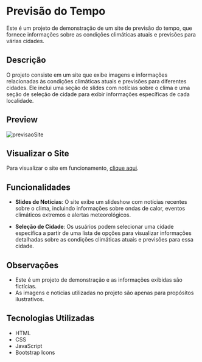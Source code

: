 # Previsão do Tempo

Este é um projeto de demonstração de um site de previsão do tempo, que fornece informações sobre as condições climáticas atuais e previsões para várias cidades.

## Descrição

O projeto consiste em um site que exibe imagens e informações relacionadas às condições climáticas atuais e previsões para diferentes cidades. Ele inclui uma seção de slides com notícias sobre o clima e uma seção de seleção de cidade para exibir informações específicas de cada localidade.
## Preview

![previsaoSite](https://github.com/KevynMendes/Previsao-do-tempo/assets/156138743/d5416259-97fd-444b-9d13-0eaad8e570ec)

## Visualizar o Site

Para visualizar o site em funcionamento, [clique aqui](https://kevynmendes.github.io/Previsao-do-tempo/).

## Funcionalidades

- **Slides de Notícias**: O site exibe um slideshow com notícias recentes sobre o clima, incluindo informações sobre ondas de calor, eventos climáticos extremos e alertas meteorológicos.

- **Seleção de Cidade**: Os usuários podem selecionar uma cidade específica a partir de uma lista de opções para visualizar informações detalhadas sobre as condições climáticas atuais e previsões para essa cidade.


## Observações

- Este é um projeto de demonstração e as informações exibidas são fictícias.
- As imagens e notícias utilizadas no projeto são apenas para propósitos ilustrativos.

## Tecnologias Utilizadas

- HTML
- CSS
- JavaScript
- Bootstrap Icons

